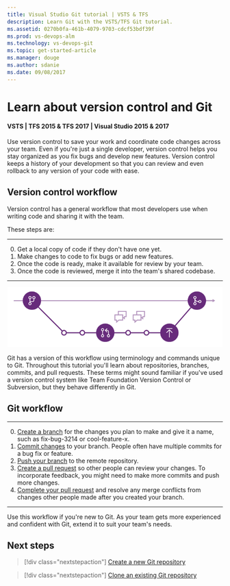 ```yaml
---
title: Visual Studio Git tutorial | VSTS & TFS
description: Learn Git with the VSTS/TFS Git tutorial.
ms.assetid: 0270b0fa-461b-4079-9703-cdcf53bdf39f
ms.prod: vs-devops-alm
ms.technology: vs-devops-git 
ms.topic: get-started-article
ms.manager: douge
ms.author: sdanie
ms.date: 09/08/2017
---
```


#  Learn about version control and Git

#### VSTS | TFS 2015 & TFS 2017 | Visual Studio 2015 & 2017

Use version control to save your work and coordinate code changes across your team. Even if you're just a single developer, version control helps you stay organized as you fix bugs and develop new features. Version control keeps a history of your development so that you can review and even rollback to any version of your code with ease.

## Version control workflow

Version control has a general workflow that most developers use when writing code and sharing it with the team.

These steps are:

----
0. Get a local copy of code if they don't have one yet.
0. Make changes to code to fix bugs or add new features.
0. Once the code is ready, make it available for review by your team.
0. Once the code is reviewed, merge it into the team's shared codebase.

---

![The Git feature branch workflow](_img/gitworkflow.png)

Git has a version of this workflow using terminology and commands unique to Git. Throughout this tutorial you'll learn about repositories, branches, commits, and pull requests. 
These terms might sound familiar if you've used a version control system like Team Foundation Version Control or Subversion, but they behave differently in Git.
 
##  Git workflow

---
0. [Create a branch](branches.md) for the changes you plan to make and give it a name, such as fix-bug-3214 or cool-feature-x. 
0. [Commit changes](commits.md) to your branch. People often have multiple commits for a bug fix or feature.
0. [Push your branch](pushing.md) to the remote repository. 
0. [Create a pull request](pullrequest.md) so other people can review your changes. To incorporate feedback, you might need to make more commits and push more changes.
0. [Complete your pull request](pullrequest.md) and resolve any merge conflicts from changes other people made after you created your branch.   

---

Use this workflow if you're new to Git. As your team gets more experienced and confident with Git, extend it to suit your team's needs.

## Next steps

> [!div class="nextstepaction"]
> [Create a new Git repository](creatingrepo.md)

> [!div class="nextstepaction"]
> [Clone an existing Git repository](clone.md)